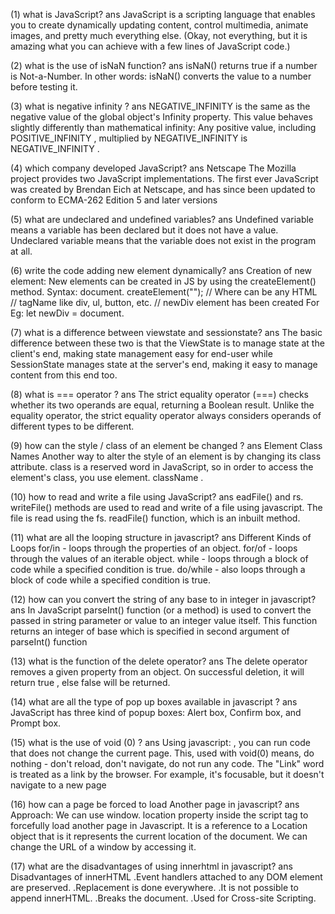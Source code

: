 (1) what is JavaScript?
ans JavaScript is a scripting language that enables you to create dynamically updating content, control multimedia, animate images, and pretty much everything else. (Okay, not everything, but it is amazing what you can achieve with a few lines of JavaScript code.)

(2) what is the use of isNaN function?
ans isNaN() returns true if a number is Not-a-Number. In other words: isNaN() converts the value to a number before testing it.

(3) what is negative infinity ?
ans NEGATIVE_INFINITY is the same as the negative value of the global object's Infinity property. This value behaves slightly differently than mathematical infinity: Any positive value, including POSITIVE_INFINITY , multiplied by NEGATIVE_INFINITY is NEGATIVE_INFINITY .

(4) which company developed JavaScript?
ans Netscape
The Mozilla project provides two JavaScript implementations. The first ever JavaScript was created by Brendan Eich at Netscape, and has since been updated to conform to ECMA-262 Edition 5 and later versions

(5) what are undeclared and undefined variables?
ans Undefined variable means a variable has been declared but it does not have a value. Undeclared variable means that the variable does not exist in the program at all.

(6) write the code adding new element dynamically?
ans Creation of new element: New elements can be created in JS by using the createElement() method. Syntax: document. createElement("<tagName>"); // Where <tagName> can be any HTML // tagName like div, ul, button, etc. // newDiv element has been created For Eg: let newDiv = document.

(7) what is a difference between viewstate and sessionstate?
ans The basic difference between these two is that the ViewState is to manage state at the client's end, making state management easy for end-user while SessionState manages state at the server's end, making it easy to manage content from this end too.

(8) what is === operator ?
ans The strict equality operator (===) checks whether its two operands are equal, returning a Boolean result. Unlike the equality operator, the strict equality operator always considers operands of different types to be different.

(9) how can the style / class of an element be changed ?
ans Element Class Names
Another way to alter the style of an element is by changing its class attribute. class is a reserved word in JavaScript, so in order to access the element's class, you use element. className .

(10) how to read and write a file using JavaScript?
ans eadFile() and rs. writeFile() methods are used to read and write of a file using javascript. The file is read using the fs. readFile() function, which is an inbuilt method.

(11) what are all the looping structure in javascript?
ans Different Kinds of Loops
for/in - loops through the properties of an object. for/of - loops through the values of an iterable object. while - loops through a block of code while a specified condition is true. do/while - also loops through a block of code while a specified condition is true.

(12) how can you convert the string of any base to in integer in javascript?
ans In JavaScript parseInt() function (or a method) is used to convert the passed in string parameter or value to an integer value itself. This function returns an integer of base which is specified in second argument of parseInt() function

(13) what is the function of the delete operator?
ans The delete operator removes a given property from an object. On successful deletion, it will return true , else false will be returned.

(14) what are all the type of pop up boxes available  in javascript ?
ans JavaScript has three kind of popup boxes: Alert box, Confirm box, and Prompt box.

(15) what is the use of void (0) ?
ans Using javascript: , you can run code that does not change the current page. This, used with void(0) means, do nothing - don't reload, don't navigate, do not run any code. The "Link" word is treated as a link by the browser. For example, it's focusable, but it doesn't navigate to a new page

(16) how can a page be forced to load Another page in javascript?
ans Approach: We can use window. location property inside the script tag to forcefully load another page in Javascript. It is a reference to a Location object that is it represents the current location of the document. We can change the URL of a window by accessing it.

(17) what are the disadvantages of using innerhtml in javascript?
ans Disadvantages of innerHTML
.Event handlers attached to any DOM element are preserved.
.Replacement is done everywhere.
.It is not possible to append innerHTML.
.Breaks the document.
.Used for Cross-site Scripting.